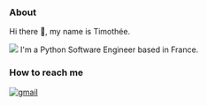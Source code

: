 ### About
Hi there 👋, my name is Timothée.

<img src="https://github.com/nanakin/nanakin/assets/14202917/a70cc56b-3246-4e3f-99fb-58b4874d7fc0"> I'm a Python Software Engineer based in France.

### How to reach me
[<img alt=gmail src="https://img.shields.io/static/v1?message=Gmail&logo=gmail&label=&color=D14836&logoColor=white&labelColor=&style=for-the-badge">](mailto:tmth.oc@gmail.com)


<!--
**timothee-oc/timothee-oc** is a ✨ _special_ ✨ repository because its `README.md` (this file) appears on your GitHub profile.

Here are some ideas to get you started:

- 🔭 I’m currently working on ...
- 🌱 I’m currently learning ...
- 👯 I’m looking to collaborate on ...
- 🤔 I’m looking for help with ...
- 💬 Ask me about ...
- 📫 How to reach me: ...
- 😄 Pronouns: ...
- ⚡ Fun fact: ...
-->
